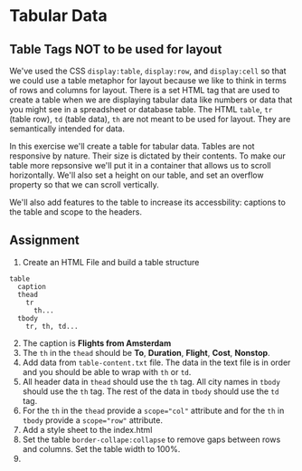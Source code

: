 # Tabular Data  

## Table Tags NOT to be used for layout

We've used the CSS `display:table`, `display:row`, and `display:cell` so that we could use a table metaphor for layout because we like to think in terms of rows and columns for layout.  There is a set HTML tag that are used to create a table when we are displaying tabular data like numbers or data that you might see in a spreadsheet or database table.  The HTML `table`, `tr` (table row), `td` (table data), `th` are not meant to be used for layout. They are semantically intended for data.  

In this exercise we'll create a table for tabular data.  Tables are not responsive by nature.  Their size is dictated by their contents.  To make our table more repsonsive we'll put it  in a container that allows us to scroll horizontally.  We'll also set a height on our table, and set an overflow property so that we can scroll vertically.  

We'll also add features to the table to increase its accessbility: captions to the table and scope to the headers.

## Assignment  

1. Create an HTML File and build a table structure
```
table
  caption
  thead
    tr
      th...
  tbody
    tr, th, td...
```
2. The caption is **Flights from Amsterdam**
3. The `th` in the `thead` should be **To**, **Duration**, **Flight**, **Cost**, **Nonstop**.
4. Add data from `table-content.txt` file.  The data in the text file is in order and you should be able to wrap with `th` or `td`.
5. All header data in `thead` should use the `th` tag.  All city names in `tbody` should use the `th` tag. The rest of the data in `tbody` should use the `td` tag.
5. For the `th` in the `thead` provide a `scope="col"` attribute and for the `th` in `tbody` provide a `scope="row"` attribute.
6. Add a style sheet to the index.html
7. Set the table `border-collape:collapse` to remove gaps between rows and columns. Set the table width to 100%.
8. 

